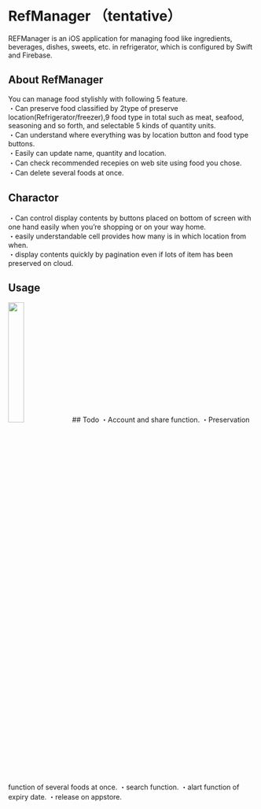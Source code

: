  # RefManager （tentative）
REFManager is an iOS application for managing food like ingredients, beverages, dishes, sweets, etc. in refrigerator, which is configured by Swift and Firebase.
## About RefManager
You can manage food stylishly with following 5 feature.  
・Can preserve food classified by 2type of preserve location(Refrigerator/freezer),9 food type in total such as meat, seafood, seasoning and so forth, and selectable 5 kinds of quantity units.  
・Can understand where everything was by location button and food type buttons.  
・Easily can update name, quantity and location.  
・Can check recommended recepies on web site using food you chose.  
・Can delete several foods at once.
## Charactor
・Can control display contents by buttons placed on bottom of screen with one hand easily when you’re shopping or on your way home.  
・easily understandable cell provides how many is in which location from when.  
・display contents quickly by pagination even if lots of item has been preserved on cloud.  
## Usage
<img src="https://user-images.githubusercontent.com/84781651/206842125-53fdc0ab-dbff-4bb1-8601-d78b61dc3181.png" width="25%">
## Todo
・Account and share function.
・Preservation function of several foods at once.
・search function.
・alart function of expiry date.
・release on appstore.
